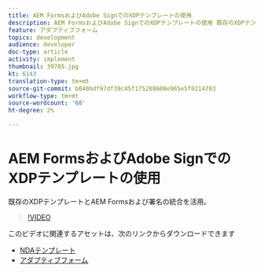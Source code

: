```yaml
---
title: AEM FormsおよびAdobe SignでのXDPテンプレートの使用
description: AEM FormsおよびAdobe SignでのXDPテンプレートの使用 既存のXDPテンプレートとAEM Formsおよび署名の統合を活用する方法を詳しく説明するビデオです。
feature: アダプティブフォーム
topics: development
audience: developer
doc-type: article
activity: implement
thumbnail: 39705.jpg
kt: 6143
translation-type: tm+mt
source-git-commit: b040bdf97df39c45f175288608e965e5f0214703
workflow-type: tm+mt
source-wordcount: '68'
ht-degree: 2%

---
```


# AEM FormsおよびAdobe SignでのXDPテンプレートの使用

既存のXDPテンプレートとAEM Formsおよび署名の統合を活用。

>[!VIDEO](https://video.tv.adobe.com/v/39705/?quality=9&learn=on)

このビデオに関連するアセットは、次のリンクからダウンロードできます

* [NDAテンプレート](assets/nda-agreement-xdp-template.zip)
* [アダプティブフォーム](assets/nda-agreement-af-with-xdp-template.zip)
